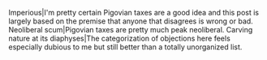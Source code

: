 Imperious|I'm pretty certain Pigovian taxes are a good idea and this post is largely based on the premise that anyone that disagrees is wrong or bad.
Neoliberal scum|Pigovian taxes are pretty much peak neoliberal.
Carving nature at its diaphyses|The categorization of objections here feels especially dubious to me but still better than a totally unorganized list.

